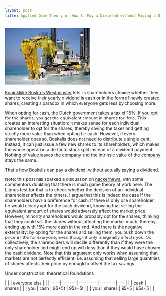 ```yaml
---
layout: post
title: Applied Game Theory or How to Pay a Dividend without Paying a Dividend
---
```

<p><img src="/assets/images/boskalis.jpg" alt="" class="image left"></p><a href="http://boskalis.com">Koninklijke Boskalis Westminster</a> lets its shareholders choose whether they want to receive their yearly
dividend in cash or in the form of newly created shares, creating a paradox in which everyone gets less by choosing more.

When opting for cash, the Dutch government takes a tax of 15%.
If you opt for the shares, you get the equivalent amount in shares tax-free.
This creates an interesting situation: it makes sense for each individual shareholder to opt for the shares, thereby saving the taxes
and getting strictly more value than when opting for cash. However, if every shareholder does so, Boskalis does not need to distribute
a single cent. Instead, it can just issue a few new shares to its shareholders, which makes the whole operation
a de facto stock split instead of a dividend payment. Nothing of value leaves the company and the intrinsic value of the company stays the same.

That's how Boskalis can pay a dividend, without actually paying a dividend.

Note: this post has sparked a discussion on <a href="https://news.ycombinator.com/item?id=11821150">hackernews</a>, with some commentors doubting that there is much game theory at work here. The Litmus test for that is to check whether the decision of an individual shareholder affects the others. I argue that this is indeed the case if the shareholders have a preference for cash. If there is only one shareholder, he would clearly opt for the cash dividend, knowing that selling the equivalent amount of shares would adversely affect the market price. However, minority shareholders would probably opt for the shares, thinking that they could sell the shares without affecting the market much, thereby ending up with 15% more cash in the end. And there is the negative externality: by opting for the shares and selling them, you push down the price a little for everyone, even though it only marginally affects you. So collectively, the shareholders will decide differently than if they were the only shareholder and might end up with less than if they would have chosen the cash dividend. Note that this argument only works when assuming that markets are not perfectly efficient, i.e. assuming that selling large quantities of shares affects their price by enough to offset the tax savings. 

Under construction: theoretical foundations

|     |        | everyone   else   |   |
|-----|--------|----------|--------|---|
|     |        | cash     | shares |   |
| you | cash   | 95+5t    | 95s+5t |   |
| you | shares | 95+5     | 95s+5  |   |

